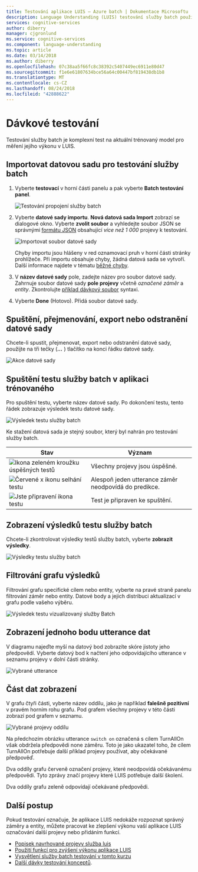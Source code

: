 ```yaml
---
title: Testování aplikace LUIS – Azure batch | Dokumentace Microsoftu
description: Language Understanding (LUIS) testování služby batch použijte k vyhledání projevy s nesprávnou záměry a entity.
services: cognitive-services
author: diberry
manager: cjgronlund
ms.service: cognitive-services
ms.component: language-understanding
ms.topic: article
ms.date: 03/14/2018
ms.author: diberry
ms.openlocfilehash: 07c38aa5f66fc8c38392c5407449ec6911e80d47
ms.sourcegitcommit: f1e6e61807634bce56a64c00447bf819438db1b8
ms.translationtype: MT
ms.contentlocale: cs-CZ
ms.lasthandoff: 08/24/2018
ms.locfileid: "42888622"
---
```

# <a name="batch-testing"></a>Dávkové testování
 Testování služby batch je komplexní test na aktuální trénovaný model pro měření jejího výkonu v LUIS. 

<a name="batch-testing"></a>
## <a name="import-a-dataset-file-for-batch-testing"></a>Importovat datovou sadu pro testování služby batch

1. Vyberte **testovací** v horní části panelu a pak vyberte **Batch testování panel**.

    ![Testování propojení služby batch](./media/luis-how-to-batch-test/batch-testing-link.png)

2. Vyberte **datové sady importu**. **Nová datová sada Import** zobrazí se dialogové okno. Vyberte **zvolit soubor** a vyhledejte soubor JSON se správnými [formátu JSON](luis-concept-batch-test.md#batch-file-format) obsahující *více než 1 000* projevy k testování.

    ![Importovat soubor datové sady](./media/luis-how-to-batch-test/batchtest-importset.png)

    Chyby importu jsou hlášeny v red oznamovací pruh v horní části stránky prohlížeče. Při importu obsahuje chyby, žádná datová sada se vytvoří. Další informace najdete v tématu [běžné chyby](luis-concept-batch-test.md#common-errors-importing-a-batch).

3. V **název datové sady** pole, zadejte název pro soubor datové sady. Zahrnuje soubor datové sady **pole projevy** včetně *označené záměr* a *entity*. Zkontrolujte [příklad dávkový soubor](luis-concept-batch-test.md#batch-file-format) syntaxi. 

4. Vyberte **Done** (Hotovo). Přidá soubor datové sady.

## <a name="run-rename-export-or-delete-dataset"></a>Spuštění, přejmenování, export nebo odstranění datové sady
Chcete-li spustit, přejmenovat, export nebo odstranění datové sady, použijte na tři tečky (***...*** ) tlačítko na konci řádku datové sady.

![Akce datové sady](./media/luis-how-to-batch-test/batch-testing-options.png)

## <a name="run-a-batch-test-on-your-trained-app"></a>Spuštění testu služby batch v aplikaci trénovaného

Pro spuštění testu, vyberte název datové sady. Po dokončení testu, tento řádek zobrazuje výsledek testu datové sady.

![Výsledek testu služby batch](./media/luis-how-to-batch-test/run-test.png)

Ke stažení datová sada je stejný soubor, který byl nahrán pro testování služby batch.

|Stav|Význam|
|--|--|
|![Ikona zeleném kroužku úspěšných testů](./media/luis-how-to-batch-test/batch-test-result-green.png)|Všechny projevy jsou úspěšné.|
|![Červené x ikonu selhání testu](./media/luis-how-to-batch-test/batch-test-result-red.png)|Alespoň jeden utterance záměr neodpovídá do predikce.|
|![Jste připravení ikona testu](./media/luis-how-to-batch-test/batch-test-result-blue.png)|Test je připraven ke spuštění.|

<a name="access-batch-test-result-details-in-a-visualized-view"></a>
## <a name="view-batch-test-results"></a>Zobrazení výsledků testu služby batch 
Chcete-li zkontrolovat výsledky testů služby batch, vyberte **zobrazit výsledky**.

![Výsledky testu služby batch](./media/luis-how-to-batch-test/run-test-results.png)

<!-- Select the **See results** link that appears after you run the test. A scatter graph known as an error matrix displays. The data points represent the utterances in the dataset. Green points indicate correct prediction, and red ones indicate incorrect prediction. The filtering panel on the right side of the screen displays a list of all intents and entities in the app, with a green point for intents/entities that were predicted correctly in all dataset utterances, and a red point for those items with errors. Also, for each intent/entity, you can see the number of correct predictions out of the total utterances.-->


<a name="filter-chart-results-by-intent-or-entity"></a>  
## <a name="filter-chart-results"></a>Filtrování grafu výsledků

Filtrování grafu specifické cílem nebo entity, vyberte na pravé straně panelu filtrování záměr nebo entity. Datové body a jejich distribuci aktualizací v grafu podle vašeho výběru. 
 
![Výsledek testu vizualizovaný služby Batch](./media/luis-how-to-batch-test/filter-by-entity.png) 

## <a name="view-single-point-utterance-data"></a>Zobrazení jednoho bodu utterance dat
V diagramu najeďte myší na datový bod zobrazíte skóre jistoty jeho předpovědí. Vyberte datový bod k načtení jeho odpovídajícího utterance v seznamu projevy v dolní části stránky. 

![Vybrané utterance](./media/luis-how-to-batch-test/selected-utterance.png)


<a name="relabel-utterances-and-retrain"></a>
<a name="false-test-results"></a>
## <a name="view-section-data"></a>Část dat zobrazení
V grafu čtyři části, vyberte název oddílu, jako je například **falešně pozitivní** v pravém horním rohu grafu. Pod grafem všechny projevy v této části zobrazí pod grafem v seznamu. 

![Vybrané projevy oddílu](./media/luis-how-to-batch-test/selected-utterances-by-section.png)

Na předchozím obrázku utterance `switch on` označená s cílem TurnAllOn však obdržela předpovědi none záměru. Toto je jako ukazatel toho, že cílem TurnAllOn potřebuje další příklad projevy používat, aby očekávané předpověď. 

Dva oddíly grafu červeně označení projevy, které neodpovídá očekávanému předpovědi. Tyto zprávy značí projevy které LUIS potřebuje další školení. 

Dva oddíly grafu zeleně odpovídají očekávané předpovědi.

## <a name="next-steps"></a>Další postup

Pokud testování označuje, že aplikace LUIS nedokáže rozpoznat správný záměry a entity, můžete pracovat ke zlepšení výkonu vaší aplikace LUIS označování další projevy nebo přidáním funkcí. 

* [Popisek navrhované projevy služba luis](luis-how-to-review-endoint-utt.md) 
* [Použití funkcí pro zvýšení výkonu aplikace LUIS](luis-how-to-add-features.md) 
* [Vysvětlení služby batch testování v tomto kurzu](luis-tutorial-batch-testing.md)
* [Další dávky testování konceptů](luis-concept-batch-test.md).

